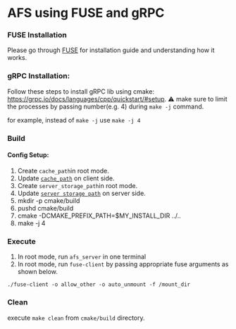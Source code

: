# AFS using FUSE and gRPC

### FUSE Installation
Please go through [FUSE](https://github.com/libfuse/libfuse) for installation guide and understanding how it works.

### gRPC Installation:
Follow these steps to install gRPC lib using cmake: https://grpc.io/docs/languages/cpp/quickstart/#setup. 
:warning: make sure to limit the processes by passing number(e.g. 4) during `make -j` command.

for example, instead of `make -j` use `make -j 4`

### Build
#### Config Setup:
1. Create `cache_path`in root mode. 
2. Update [`cache_path`](https://github.com/hemal7735/CS739-p2/blob/main/src/afs_client.cc#L70) on client side.
3. Create `server_storage_path`in root mode. 
4. Update [`server storage path`](https://github.com/hemal7735/CS739-p2/blob/main/src/afs_server.cc#L39) on server side.
5. mkdir -p cmake/build
6. pushd cmake/build
7. cmake -DCMAKE_PREFIX_PATH=$MY_INSTALL_DIR ../..
8. make -j 4
  

### Execute
1. In root mode, run `afs_server` in one terminal
2. In root mode, run `fuse-client` by passing appropriate fuse arguments as shown below.

```console
./fuse-client -o allow_other -o auto_unmount -f /mount_dir
```

### Clean
execute `make clean` from `cmake/build` directory.
